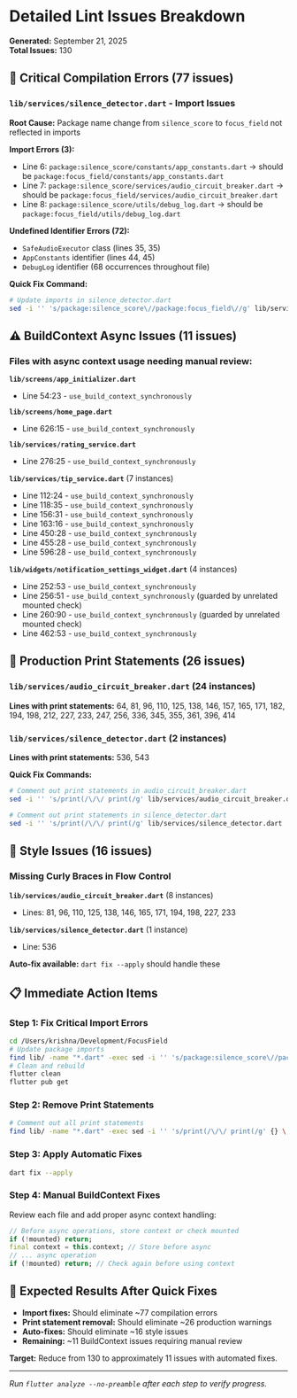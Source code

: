 # Detailed Lint Issues Breakdown

**Generated:** September 21, 2025  
**Total Issues:** 130

## 🚨 **Critical Compilation Errors (77 issues)**

### `lib/services/silence_detector.dart` - Import Issues
**Root Cause:** Package name change from `silence_score` to `focus_field` not reflected in imports

**Import Errors (3):**
- Line 6: `package:silence_score/constants/app_constants.dart` → should be `package:focus_field/constants/app_constants.dart`
- Line 7: `package:silence_score/services/audio_circuit_breaker.dart` → should be `package:focus_field/services/audio_circuit_breaker.dart`  
- Line 8: `package:silence_score/utils/debug_log.dart` → should be `package:focus_field/utils/debug_log.dart`

**Undefined Identifier Errors (72):**
- `SafeAudioExecutor` class (lines 35, 35)
- `AppConstants` identifier (lines 44, 45)
- `DebugLog` identifier (68 occurrences throughout file)

**Quick Fix Command:**
```bash
# Update imports in silence_detector.dart
sed -i '' 's/package:silence_score\//package:focus_field\//g' lib/services/silence_detector.dart
```

## ⚠️ **BuildContext Async Issues (11 issues)**

### Files with async context usage needing manual review:

**`lib/screens/app_initializer.dart`**
- Line 54:23 - `use_build_context_synchronously`

**`lib/screens/home_page.dart`**
- Line 626:15 - `use_build_context_synchronously`

**`lib/services/rating_service.dart`**
- Line 276:25 - `use_build_context_synchronously`

**`lib/services/tip_service.dart`** (7 instances)
- Line 112:24 - `use_build_context_synchronously`
- Line 118:35 - `use_build_context_synchronously`
- Line 156:31 - `use_build_context_synchronously`
- Line 163:16 - `use_build_context_synchronously`
- Line 450:28 - `use_build_context_synchronously`
- Line 455:28 - `use_build_context_synchronously`
- Line 596:28 - `use_build_context_synchronously`

**`lib/widgets/notification_settings_widget.dart`** (4 instances)
- Line 252:53 - `use_build_context_synchronously`
- Line 256:51 - `use_build_context_synchronously` (guarded by unrelated mounted check)
- Line 260:90 - `use_build_context_synchronously` (guarded by unrelated mounted check)
- Line 462:53 - `use_build_context_synchronously`

## 🐛 **Production Print Statements (26 issues)**

### `lib/services/audio_circuit_breaker.dart` (24 instances)
**Lines with print statements:** 64, 81, 96, 110, 125, 138, 146, 157, 165, 171, 182, 194, 198, 212, 227, 233, 247, 256, 336, 345, 355, 361, 396, 414

### `lib/services/silence_detector.dart` (2 instances)
**Lines with print statements:** 536, 543

**Quick Fix Commands:**
```bash
# Comment out print statements in audio_circuit_breaker.dart
sed -i '' 's/print(/\/\/ print(/g' lib/services/audio_circuit_breaker.dart

# Comment out print statements in silence_detector.dart  
sed -i '' 's/print(/\/\/ print(/g' lib/services/silence_detector.dart
```

## 🔧 **Style Issues (16 issues)**

### Missing Curly Braces in Flow Control
**`lib/services/audio_circuit_breaker.dart`** (8 instances)
- Lines: 81, 96, 110, 125, 138, 146, 165, 171, 194, 198, 227, 233

**`lib/services/silence_detector.dart`** (1 instance)
- Line: 536

**Auto-fix available:** `dart fix --apply` should handle these

## 📋 **Immediate Action Items**

### **Step 1: Fix Critical Import Errors**
```bash
cd /Users/krishna/Development/FocusField
# Update package imports
find lib/ -name "*.dart" -exec sed -i '' 's/package:silence_score\//package:focus_field\//g' {} \;
# Clean and rebuild
flutter clean
flutter pub get
```

### **Step 2: Remove Print Statements**
```bash
# Comment out all print statements
find lib/ -name "*.dart" -exec sed -i '' 's/print(/\/\/ print(/g' {} \;
```

### **Step 3: Apply Automatic Fixes**
```bash
dart fix --apply
```

### **Step 4: Manual BuildContext Fixes**
Review each file and add proper async context handling:
```dart
// Before async operations, store context or check mounted
if (!mounted) return;
final context = this.context; // Store before async
// ... async operation
if (!mounted) return; // Check again before using context
```

## 🎯 **Expected Results After Quick Fixes**

- **Import fixes:** Should eliminate ~77 compilation errors
- **Print statement removal:** Should eliminate ~26 production warnings  
- **Auto-fixes:** Should eliminate ~16 style issues
- **Remaining:** ~11 BuildContext issues requiring manual review

**Target:** Reduce from 130 to approximately 11 issues with automated fixes.

---

*Run `flutter analyze --no-preamble` after each step to verify progress.*